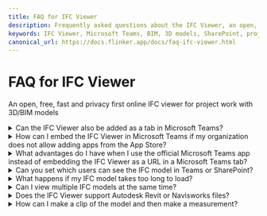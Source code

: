 ```yaml
---
title: FAQ for IFC Viewer
description: Frequently asked questions about the IFC Viewer, an open, free, fast, and privacy-first online IFC viewer for project work with 3D/BIM models.
keywords: IFC Viewer, Microsoft Teams, BIM, 3D models, SharePoint, project collaboration
canonical_url: https://docs.flinker.app/docs/faq-ifc-viewer.html
---
```


# FAQ for IFC Viewer 

An open, free, fast and privacy first online IFC viewer for project work with 3D/BIM models

<details>
<summary>Can the IFC Viewer also be added as a tab in Microsoft Teams?</summary>

Absolutely! We have developed the Microsoft Teams app **"Open IFC Viewer"** so you can add the IFC Viewer as a tab in Microsoft Teams with just one click. However, adding Apps or apps in Microsoft Teams must be allowed by your organization. A quick guide on how to add the IFC Viewer as a new tab can be found here. If your company does not yet allow adding apps from the Microsoft Teams App Store, please contact your IT administrators.
</details>

<details>
<summary>How can I embed the IFC Viewer in Microsoft Teams if my organization does not allow adding apps from the App Store?</summary>

You can insert the IFC Viewer as a URL in Teams. Add a new tab in Microsoft Teams and enter the URL `http://viewer.flinker.app`. Done!
</details>

<details>
<summary>What advantages do I have when I use the official Microsoft Teams app instead of embedding the IFC Viewer as a URL in a Microsoft Teams tab?</summary>

When you embed the IFC Viewer as a URL in a Microsoft Teams tab, you can only load local files, and only you can view these files. However, with the official Open IFC Viewer app for Microsoft Teams, you can load files directly from SharePoint and Teams, and all users in the group can access the models.

A major advantage of the Open IFC Viewer app is that you can store any IFC files, such as an overall coordination model, which is then permanently embedded as a tab in Microsoft Teams. All project participants in Microsoft Teams or on the connected SharePoint page see all changes in the IFC model automatically and in real time with the Open IFC Viewer app. This way, everyone is always up to date, and costly mistakes and confusion are avoided.
</details>

<details>
<summary>Can you set which users can see the IFC model in Teams or SharePoint?</summary>

Yes, you can determine which users or user groups can see the 3D or IFC model in Teams or SharePoint. To do this, you can use Microsoft security groups, SharePoint groups, or the Protect app. For example, you can restrict access to the IFC model for certain users or groups who are not working on the model or do not need data from it. Additionally, you can set which user groups are allowed to edit the model.
</details>

<details>
<summary>What happens if my IFC model takes too long to load?</summary>

If your model is taking too long to load, try the following:  
1. Check your internet speed</strong> – A slow connection can delay loading.  
2. Reduce the number of open applications</strong> – Free up memory for better performance.  
3. Ensure your IFC file is optimized</strong> – Large, unoptimized models may take longer to load.
</details>

<details>
<summary>Can I view multiple IFC models at the same time?</summary>

Yes! You can load multiple models in the IFC Viewer both in the Teams and in the SharePoint App by adding multiple IFC files from your SharePoint library.  
- See here how to add multiple files in the IFC SharePoint viewer: [Click here](https://docs.flinker.app/docs/load-multiple-ifc-bcf-files-in-sharepoint-ifc-viewer.html).  
- For the Teams IFC Viewer, follow this guide: [Click here](https://docs.flinker.app/docs/setting-up-the-ifc-viewer-in-microsoft-teams.html#step-3-set-up-the-tab).
</details>

<details>
<summary>Does the IFC Viewer support Autodesk Revit or Navisworks files?</summary>

The IFC Viewer supports **IFC formats like IFC 2x3, 4, 4x3 and BCF 2.1, 3 file formats**. If you are using **Autodesk Revit or Navisworks**, you can sync your IFC files into **Microsoft SharePoint** and get an **instant live view** both in Microsoft IFC Viewer in **Teams and SharePoint** for all the project stakeholders.
</details>

<details>
<summary>How can I make a clip of the model and then make a measurement?</summary>

To create a section cut of the model using the Clipping tool and then take a measurement, follow these steps:

#### 1. **Activate the Clipping Tool**
   - Go to the **Clip** menu in the left panel.
   - Click **Activate Clipping** to enable clipping mode.
   - Double-click on a surface to create a clipping plane.
   - Adjust the plane position and orientation as needed to get the desired section view.

   ![Foto](/_media/activate-clipping-tool-and-make-a-clip.png)

#### 2. **Deactivate the Clipping Tool**
   - Once the section is set, **switch to the Measurement tool** by selecting the **Measure** tab in the left panel.
   - This prevents further changes to the clipping plane while measuring.

#### 3. **Take a Measurement**
   - Choose the measurement type (e.g., **Length**).
   - Click on the model to set the measurement points.
   - The measurement should now work without altering the section cut.

   ![Foto](/_media/choose-a-measurement-tool-and-measure.png)

By deactivating the Clipping tool before switching to the Measurement tool, you ensure that the section remains unchanged while you take precise measurements.
</details>